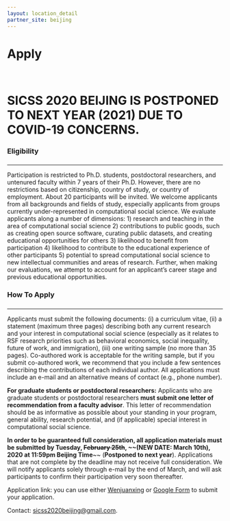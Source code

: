 ```yaml
---
layout: location_detail
partner_site: beijing
---
```


<h1 class="display-4">Apply</h1>
<br />

# SICSS 2020 BEIJING IS POSTPONED TO NEXT YEAR (2021) DUE TO COVID-19 CONCERNS.

### Eligibility

### <a name="eligibility"></a>

---

Participation is restricted to Ph.D. students, postdoctoral researchers, and untenured faculty within 7 years of their Ph.D. However, there are no restrictions based on citizenship, country of study, or country of employment. About 20 participants will be invited. We welcome applicants from all backgrounds and fields of study, especially applicants from groups currently under-represented in computational social science. We evaluate applicants along a number of dimensions: 1) research and teaching in the area of computational social science 2) contributions to public goods, such as creating open source software, curating public datasets, and creating educational opportunities for others 3) likelihood to benefit from participation 4) likelihood to contribute to the educational experience of other participants 5) potential to spread computational social science to new intellectual communities and areas of research. Further, when making our evaluations, we attempt to account for an applicant’s career stage and previous educational opportunities.

### How To Apply

### <a name="how_to_apply"></a>

---

Applicants must submit the following documents: (i) a curriculum vitae, (ii) a statement (maximum three pages) describing both any current research and your interest in computational social science (especially as it relates to RSF research priorities such as behavioral economics, social inequality, future of work, and immigration), (iii) one writing sample (no more than 35 pages). Co-authored work is acceptable for the writing sample, but if you submit co-authored work, we recommend that you include a few sentences describing the contributions of each individual author. All applications must include an e-mail and an alternative means of contact (e.g., phone number). 

**For graduate students or postdoctoral researchers:** Applicants who are graduate students or postdoctoral researchers **must submit one letter of recommendation from a faculty advisor**. This letter of recommendation should be as informative as possible about your standing in your program, general ability, research potential, and (if applicable) special interest in computational social science.

**In order to be guaranteed full consideration, all application materials must be submitted by Tuesday, ~~February 25th~~, ~~(NEW DATE: March 10th), 2020 at 11:59pm Beijing Time**~~ (**Postponed to next year**). Applications that are not complete by the deadline may not receive full consideration. We will notify applicants solely through e-mail by the end of March, and will ask participants to confirm their participation very soon thereafter.

Application link: you can use either [Wenjuanxing](https://www.wjx.top/jq/53879849.aspx) or [Google Form](https://forms.gle/hD5yBLWHZX6iG57TA) to submit your application.

Contact: sicss2020beijing@gmail.com.
